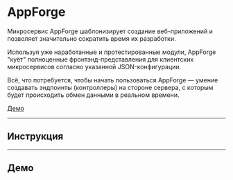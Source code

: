 # AppForge

Микросервис AppForge шаблонизирует создание веб-приложений и позволяет значительно сократить время их разработки.  

Используя уже наработанные и протестированные модули, 
AppForge "куёт" полноценные фронтэнд-представления для клиентских микросервисов согласно указанной JSON-конфигурации.

Всё, что потребуется, чтобы начать пользоваться AppForge — умение создавать эндпоинты (контроллеры) на стороне сервера, с которым будет происходить обмен данными в реальном времени.

[Демо](#demos)
___
## Инструкция
___
## <a id="demos">Демо</a>